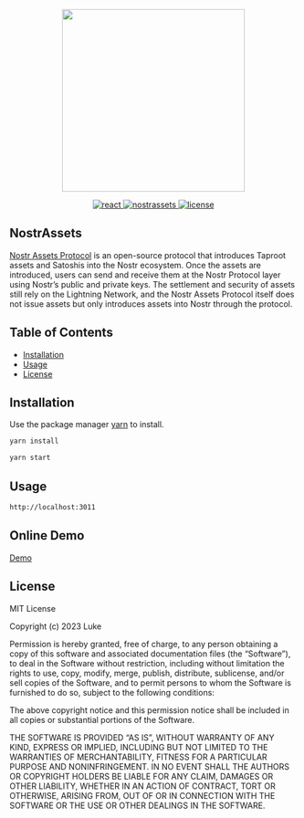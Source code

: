<p align="center">
  <img width="320" src="https://dev.nostrassets.com/static/media/logo_nostr.d29c14b4336537923c20.png">
</p>
<p align="center">
  <a href="https://github.com/facebook/react/releases/tag/v18.2.0">
    <img src="https://img.shields.io/badge/react-1.8.20-brightgreen.svg" alt="react">
  </a>
  <a href="https://github.com/nostrassets/interface">
    <img src="https://img.shields.io/badge/nostrassets-1.0.0-brightgreen.svg" alt="nostrassets">
  </a>
  <a href="https://github.com/nostrassets/interface/main/LICENSE">
    <img src="https://img.shields.io/badge/license-MIT-blue.svg" alt="license">
  </a>
  
</p>

## NostrAssets

[Nostr Assets Protocol](https://doc.nostrassets.com) is an open-source protocol that introduces Taproot assets and Satoshis into the Nostr ecosystem.
Once the assets are introduced, users can send and receive them at the Nostr Protocol layer using Nostr’s public and private keys.
The settlement and security of assets still rely on the Lightning Network, and the Nostr Assets Protocol itself does not issue assets but only introduces assets into Nostr through the protocol.

## Table of Contents

- [Installation](#installation)
- [Usage](#usage)
- [License](#license)

## Installation

Use the package manager [yarn](https://pip.pypa.io/en/stable/) to install.

```bash
yarn install

yarn start
```

## Usage
```bash
http://localhost:3011
```

## Online Demo

[ Demo](https://test.nostrassets.com/)

## License
MIT License

Copyright (c) 2023 Luke

Permission is hereby granted, free of charge, to any person obtaining a copy of this software and associated documentation files (the “Software”), to deal in the Software without restriction, including without limitation the rights to use, copy, modify, merge, publish, distribute, sublicense, and/or sell copies of the Software, and to permit persons to whom the Software is furnished to do so, subject to the following conditions:

The above copyright notice and this permission notice shall be included in all copies or substantial portions of the Software.

THE SOFTWARE IS PROVIDED “AS IS”, WITHOUT WARRANTY OF ANY KIND, EXPRESS OR IMPLIED, INCLUDING BUT NOT LIMITED TO THE WARRANTIES OF MERCHANTABILITY, FITNESS FOR A PARTICULAR PURPOSE AND NONINFRINGEMENT. IN NO EVENT SHALL THE AUTHORS OR COPYRIGHT HOLDERS BE LIABLE FOR ANY CLAIM, DAMAGES OR OTHER LIABILITY, WHETHER IN AN ACTION OF CONTRACT, TORT OR OTHERWISE, ARISING FROM, OUT OF OR IN CONNECTION WITH THE SOFTWARE OR THE USE OR OTHER DEALINGS IN THE SOFTWARE.
